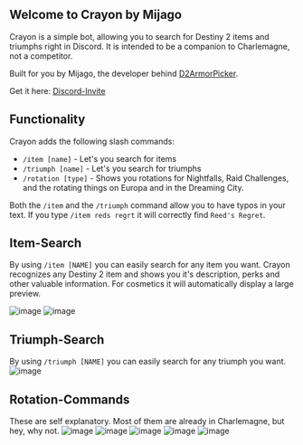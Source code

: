 ## Welcome to Crayon by Mijago
Crayon is a simple bot, allowing you to search for Destiny 2 items and triumphs right in Discord.
It is intended to be a companion to Charlemagne, not a competitor. 

Built for you by Mijago, the developer behind [D2ArmorPicker](https://d2armorpicker.com).

Get it here: [Discord-Invite](http://bot.d2armorpicker.com)

## Functionality
Crayon adds the following slash commands:
- `/item [name]` - Let's you search for items
- `/triumph [name]` - Let's you search for triumphs
- `/rotation [type]`  - Shows you rotations for Nightfalls, Raid Challenges, and the rotating things on Europa and in the Dreaming City.

Both the `/item` and the `/triumph` command allow you to have typos in your text. If you type `/item reds regrt` it will correctly find `Reed's Regret`.

## Item-Search
By using `/item [NAME]` you can easily search for any item you want.
Crayon recognizes any Destiny 2 item and shows you it's description, perks and other valuable information.
For cosmetics it will automatically display a large preview.

![image](https://user-images.githubusercontent.com/3903469/149001831-160b2e88-e906-4095-9bf3-5591bf399215.png) ![image](https://user-images.githubusercontent.com/3903469/149001867-688f0464-2655-43cb-addb-925263730945.png)

## Triumph-Search
By using `/triumph [NAME]` you can easily search for any triumph you want.
![image](https://user-images.githubusercontent.com/3903469/149002062-1464abae-27e8-4851-bcc2-ac0d54a36bdc.png)


## Rotation-Commands
These are self explanatory. Most of them are already in Charlemagne, but hey, why not.
![image](https://user-images.githubusercontent.com/3903469/149002175-f3f735ff-ffe5-452f-aeea-83921559a521.png)
![image](https://user-images.githubusercontent.com/3903469/149002200-3e9cad7e-140b-433a-870e-864cf9a1750f.png)
![image](https://user-images.githubusercontent.com/3903469/149002218-0228f4fd-fbf1-4185-8903-c61ecefc2b1b.png)
![image](https://user-images.githubusercontent.com/3903469/149002235-35004711-1177-4113-9315-17d6a37a3bbd.png)
![image](https://user-images.githubusercontent.com/3903469/149002321-926142fc-4c65-4585-905c-1f8cdeffc5d5.png)

